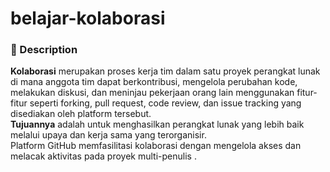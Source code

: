 # belajar-kolaborasi
### 📝 Description
**Kolaborasi** merupakan proses kerja tim dalam satu proyek perangkat lunak di mana anggota tim dapat berkontribusi, mengelola perubahan kode, melakukan diskusi, dan meninjau pekerjaan orang lain menggunakan fitur-fitur seperti forking, pull request, code review, dan issue tracking yang disediakan oleh platform tersebut.  
**Tujuannya** adalah untuk menghasilkan perangkat lunak yang lebih baik melalui upaya dan kerja sama yang terorganisir.  
Platform GitHub memfasilitasi kolaborasi dengan mengelola akses dan melacak aktivitas pada proyek multi-penulis .
